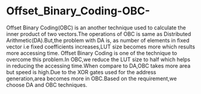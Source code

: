 # Offset_Binary_Coding-OBC-
 Offset Binary Coding(OBC) is an another technique used to calculate the inner product of two vectors.The operations of OBC is same as Distributed Arithmetic(DA).But,the problem with DA is, as number of elements in fixed vector i.e fixed coefficients increases,LUT size becomes more which results more accessing time.
Offset Binary Coding is one of the technique to overcome this problem.In OBC,we reduce the LUT size to half which helps in reducing the accessing time.When compare to DA,OBC takes more area but speed is high.Due to the XOR gates used for the address generation,area becomes more in OBC.Based on the requirement,we choose DA and OBC techniques. 
